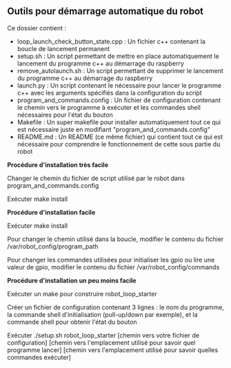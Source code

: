 ## Outils pour démarrage automatique du robot

Ce dossier contient :
- loop_launch_check_button_state.cpp : Un fichier c++ contenant la boucle de lancement permanent
- setup.sh : Un script permettant de mettre en place automatiquement le lancement du programme c++ au démarrage du raspberry
- remove_autolaunch.sh : Un script permettant de supprimer le lancement du programme c++ au démarrage du raspberry
- launch.py : Un script contenant le nécessaire pour lancer le programme c++ avec les arguments spécifiés dans la configuration du script
- program_and_commands.config : Un fichier de configuration contenant le chemin vers le programme à exécuter et les commandes shell nécessaires pour l'état du bouton
- Makefile : Un super makefile pour installer automatiquement tout ce qui est nécessaire juste en modifiant "program_and_commands.config"
- README.md : Un README (ce même fichier) qui contient tout ce qui est nécessaire pour comprendre le fonctionnement de cette sous partie du robot



**Procédure d'installation très facile**

Changer le chemin du fichier de script utilisé par le robot dans program_and_commands.config

Exécuter make install



**Procédure d'installation facile**

Exécuter make install

Pour changer le chemin utilisé dans la boucle, modifier le contenu du fichier /var/robot_config/program_path

Pour changer les commandes utilisées pour initialiser les gpio ou lire une valeur de gpio, modifier le contenu du fichier /var/robot_config/commands



**Procédure d'installation un peu moins facile**

Exécuter un make pour construire robot_loop_starter

Créer un fichier de configuration contenant 3 lignes : le nom du programme, la commande shell d'initialisation (pull-up/down par exemple), et la commande shell pour obtenir l'état du bouton

Exécuter ./setup.sh robot_loop_starter [chemin vers votre fichier de configuration] [chemin vers l'emplacement utilisé pour savoir quel programme lancer] [chemin vers l'emplacement utilisé pour savoir quelles commandes exécuter]
